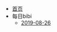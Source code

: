 * [首页](zh-cn/)
* 每日bibi
  * [2019-08-26](every-day/2019-08-26.md)
<!--stackedit_data:
eyJoaXN0b3J5IjpbLTc1OTIxMzQ3NF19
-->